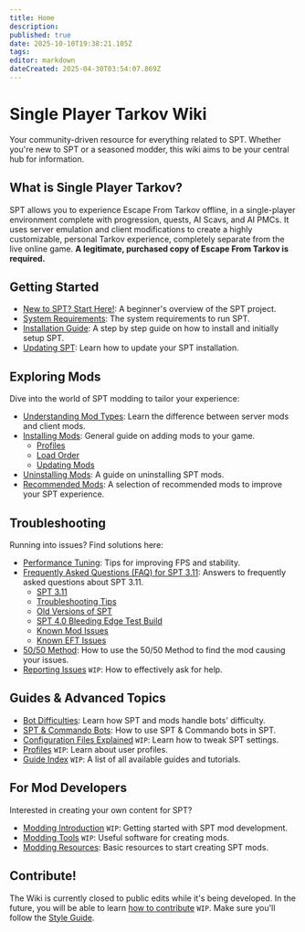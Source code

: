 ```yaml
---
title: Home
description: 
published: true
date: 2025-10-10T19:38:21.105Z
tags: 
editor: markdown
dateCreated: 2025-04-30T03:54:07.869Z
---
```


# Single Player Tarkov Wiki

Your community-driven resource for everything related to SPT. Whether you're new to SPT or a seasoned modder, this wiki aims to be your central hub for information.

## What is Single Player Tarkov?

SPT allows you to experience Escape From Tarkov offline, in a single-player environment complete with progression, quests, AI Scavs, and AI PMCs. It uses server emulation and client modifications to create a highly customizable, personal Tarkov experience, completely separate from the live online game. **A legitimate, purchased copy of Escape From Tarkov is required.**

## Getting Started

- [New to SPT? Start Here!](/Beginners_Guide): A beginner's overview of the SPT project.
- [System Requirements](/system-requirements): The system requirements to run SPT.
- [Installation Guide](/Installation_Guide): A step by step guide on how to install and initially setup SPT.
- [Updating SPT](/Updating_SPT): Learn how to update your SPT installation.

## Exploring Mods

Dive into the world of SPT modding to tailor your experience:

- [Understanding Mod Types](/Mod_Types): Learn the difference between server mods and client mods.
- [Installing Mods](/Installing_Mods): General guide on adding mods to your game.
  - [Profiles](https://wiki.sp-tarkov.com/Installing_Mods#profiles)
  - [Load Order](https://wiki.sp-tarkov.com/Installing_Mods#load-order)
  - [Updating Mods](https://wiki.sp-tarkov.com/en/Installing_Mods#updating-mods)
- [Uninstalling Mods](/Uninstalling_Mods): A guide on uninstalling SPT mods.
- [Recommended Mods](/SPT_311//Recommended_Mods_311): A selection of recommended mods to improve your SPT experience.

## Troubleshooting

Running into issues? Find solutions here:

- [Performance Tuning](/Performance_Tuning): Tips for improving FPS and stability.
- [Frequently Asked Questions (FAQ) for SPT 3.11](/SPT_311/FAQs_311): Answers to frequently asked questions about SPT 3.11.
  - [SPT 3.11](https://wiki.sp-tarkov.com/en/SPT_311/FAQs_311#spt-311)
  - [Troubleshooting Tips](https://wiki.sp-tarkov.com/en/SPT_311/FAQs_311#troubleshooting-tips)
  - [Old Versions of SPT](https://wiki.sp-tarkov.com/en/SPT_311/FAQs_311#old-versions-of-spt)
  - [SPT 4.0 Bleeding Edge Test Build](https://wiki.sp-tarkov.com/en/SPT_311/FAQs_311#spt-40-bleeding-edge-test-build)
  - [Known Mod Issues](https://wiki.sp-tarkov.com/en/SPT_311/FAQs_311#known-mod-issues)
  - [Known EFT Issues](https://wiki.sp-tarkov.com/en/SPT_311/FAQs_311#eft-issues)
- [50/50 Method](/5050-method): How to use the 50/50 Method to find the mod causing your issues.
- [Reporting Issues](#) `WIP`: How to effectively ask for help.

## Guides & Advanced Topics

- [Bot Difficulties](/Bot_Difficulties): Learn how SPT and mods handle bots' difficulty.
- [SPT & Commando Bots](/SPT_and_Commando_Bots): How to use SPT & Commando bots in SPT.
- [Configuration Files Explained](#) `WIP`: Learn how to tweak SPT settings.
- [Profiles](#) `WIP`: Learn about user profiles.
- [Guide Index](#) `WIP`: A list of all available guides and tutorials.

## For Mod Developers

Interested in creating your own content for SPT?

- [Modding Introduction](#) `WIP`: Getting started with SPT mod development.
- [Modding Tools](#) `WIP`: Useful software for creating mods.
- [Modding Resources](/Modding_Resources): Basic resources to start creating SPT mods.

## Contribute!

The Wiki is currently closed to public edits while it's being developed. 
In the future, you will be able to learn [how to contribute](#) `WIP`. Make sure you'll follow the [Style Guide](/Style_Guide).